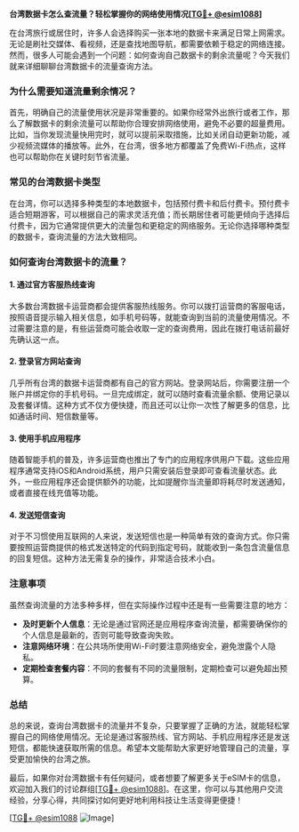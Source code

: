 **台湾数据卡怎么查流量？轻松掌握你的网络使用情况[[TG💪+ @esim1088](https://t.me/s/esim1088)]**

在台湾旅行或居住时，许多人会选择购买一张本地的数据卡来满足日常上网需求。无论是刷社交媒体、看视频，还是查找地图导航，都需要依赖于稳定的网络连接。然而，很多人可能会遇到一个问题：如何查询自己数据卡的剩余流量呢？今天我们就来详细聊聊台湾数据卡的流量查询方法。

### **为什么需要知道流量剩余情况？**

首先，明确自己的流量使用状况是非常重要的。如果你经常外出旅行或者工作，那么了解数据卡的剩余流量可以帮助你合理安排网络使用，避免不必要的超量费用。比如，当你发现流量快用完时，就可以提前采取措施，比如关闭自动更新功能，减少视频流媒体的播放等。此外，在台湾，很多地方都覆盖了免费Wi-Fi热点，这样也可以帮助你在关键时刻节省流量。

### **常见的台湾数据卡类型**

在台湾，你可以选择多种类型的本地数据卡，包括预付费卡和后付费卡。预付费卡适合短期游客，可以根据自己的需求灵活充值；而长期居住者可能更倾向于选择后付费卡，因为它通常提供更大的流量包和更稳定的网络服务。无论你选择哪种类型的数据卡，查询流量的方法大致相同。

### **如何查询台湾数据卡的流量？**

#### **1. 通过官方客服热线查询**

大多数台湾数据卡运营商都会提供客服热线服务。你可以拨打运营商的客服电话，按照语音提示输入相关信息，如手机号码等，就能查询到当前的流量使用情况。不过需要注意的是，有些运营商可能会收取一定的查询费用，因此在拨打电话前最好先确认这一点。

#### **2. 登录官方网站查询**

几乎所有台湾的数据卡运营商都有自己的官方网站。登录网站后，你需要注册一个账户并绑定你的手机号码。一旦完成绑定，就可以随时查看流量余额、使用记录以及套餐详情。这种方式不仅方便快捷，而且还可以让你一次性了解更多的信息，比如通话时间、短信数量等。

#### **3. 使用手机应用程序**

随着智能手机的普及，许多运营商也推出了专门的应用程序供用户下载。这些应用程序通常支持iOS和Android系统，用户只需安装后登录即可查看流量状态。此外，一些应用程序还会提供额外的功能，比如提醒你当流量即将耗尽时发送通知，或者直接在线充值等功能。

#### **4. 发送短信查询**

对于不习惯使用互联网的人来说，发送短信也是一种简单有效的查询方式。你只需要按照运营商提供的格式发送特定的代码到指定号码，就能收到一条包含流量信息的回复短信。这种方法无需复杂的操作，非常适合技术小白。

### **注意事项**

虽然查询流量的方法多种多样，但在实际操作过程中还是有一些需要注意的地方：

- **及时更新个人信息**：无论是通过官网还是应用程序查询流量，都需要确保你的个人信息是最新的，否则可能导致查询失败。
- **注意网络环境**：在公共场所使用Wi-Fi时要注意网络安全，避免泄露个人隐私。
- **定期检查套餐内容**：不同的套餐有不同的流量限制，定期检查可以避免超出预算。

### **总结**

总的来说，查询台湾数据卡的流量并不复杂，只要掌握了正确的方法，就能轻松掌握自己的网络使用情况。无论是通过客服热线、官方网站、手机应用程序还是发送短信，都能快速获取所需的信息。希望本文能帮助大家更好地管理自己的流量，享受更加愉快的台湾之旅。

最后，如果你对台湾数据卡有任何疑问，或者想要了解更多关于eSIM卡的信息，欢迎加入我们的讨论群组[[TG💪+ @esim1088](https://t.me/s/esim1088)]。在这里，你可以与其他用户交流经验，分享心得，共同探讨如何更好地利用科技让生活变得更便捷！

[[TG💪+ @esim1088](https://t.me/s/esim1088) ![Image](https://i.postimg.cc/4NQfJmqS/Snipaste-2025-05-13-00-14-12.png)]
